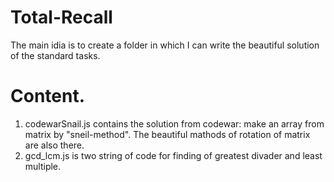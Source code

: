 # Total-Recall
The main idia is to create a folder in which I can write the beautiful solution of the standard tasks.
# Content.
1. codewarSnail.js contains the solution from codewar: make an array from matrix by "sneil-method". The beautiful mathods of rotation of matrix are also    there.
2. gcd_lcm.js is two string of code for finding of greatest divader and least multiple.
